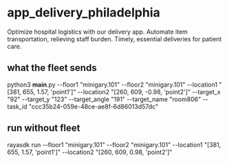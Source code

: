 # app_delivery_philadelphia
Optimize hospital logistics with our delivery app. Automate item transportation, relieving staff burden. Timely, essential deliveries for patient care.


## what the fleet sends
python3 __main__.py --floor1 "minigary.101" --floor2 "minigary.101" --location1 "[381, 655, 1.57, 'point1']" --location2 "[260, 609, -0.98, 'point2']" --target_x "92" --target_y "123" --target_angle "191" --target_name "room806" --task_id "ccc35b24-059e-48ce-ae8f-6d86013d57dc"

## run without fleet
rayasdk run --floor1 "minigary.101" --floor2 "minigary.101" --location1 "[381, 655, 1.57, 'point1']" --location2 "[260, 609, 0.98, 'point2']"
